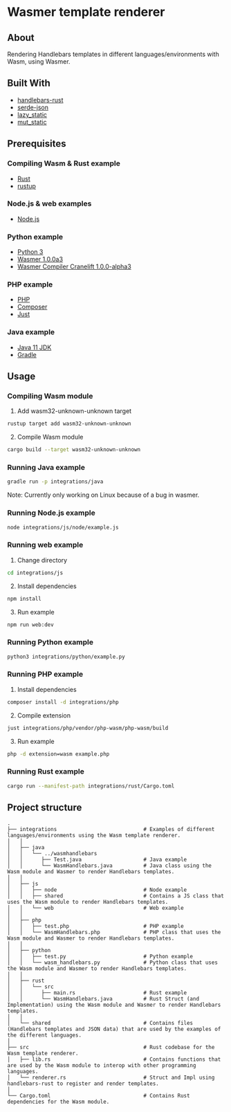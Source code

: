 # Wasmer template renderer

## About

Rendering Handlebars templates in different languages/environments with Wasm, using Wasmer. 

## Built With
* [handlebars-rust](https://github.com/sunng87/handlebars-rust)
* [serde-json](https://github.com/serde-rs/json)
* [lazy_static](https://github.com/rust-lang-nursery/lazy-static.rs)
* [mut_static](https://github.com/tyleo/mut_static)

## Prerequisites

### Compiling Wasm & Rust example
* [Rust](https://www.rust-lang.org/tools/install)
* [rustup](https://rustup.rs/)

### Node.js & web examples
* [Node.js](https://nodejs.org/en/)

### Python example
* [Python 3](https://www.python.org/downloads/)
* [Wasmer 1.0.0a3](https://pypi.org/project/wasmer/1.0.0a3/)
* [Wasmer Compiler Cranelift 1.0.0-alpha3](https://pypi.org/project/wasmer-compiler-cranelift/1.0.0-alpha3/)

### PHP example
* [PHP](https://www.php.net/downloads)
* [Composer](https://getcomposer.org/download/)
* [Just](https://github.com/casey/just)

### Java example
* [Java 11 JDK](https://www.oracle.com/java/technologies/javase-jdk11-downloads.html)
* [Gradle](https://gradle.org/install/)

## Usage

### Compiling Wasm module
1. Add wasm32-unknown-unknown target
```sh
rustup target add wasm32-unknown-unknown
```

2. Compile Wasm module
```sh
cargo build --target wasm32-unknown-unknown
```

### Running Java example
```sh
gradle run -p integrations/java
```
Note: Currently only working on Linux because of a bug in wasmer.

### Running Node.js example
```sh
node integrations/js/node/example.js
```

### Running web example
1. Change directory
```sh
cd integrations/js
```

2. Install dependencies 
```sh
npm install
```

3. Run example
```sh
npm run web:dev
```

### Running Python example
```sh
python3 integrations/python/example.py
```

### Running PHP example
1. Install dependencies 
```sh
composer install -d integrations/php
```

2. Compile extension 
```sh
just integrations/php/vendor/php-wasm/php-wasm/build
```

3. Run example
```sh
php -d extension=wasm example.php
```

### Running Rust example
```sh
cargo run --manifest-path integrations/rust/Cargo.toml
```

## Project structure
    .
    ├── integrations                            # Examples of different languages/environments using the Wasm template renderer.
    │   │
    │   ├── java                                
    │   │   └── ../wasmhandlebars               
    │   │      ├── Test.java                    # Java example
    │   │      └── WasmHandlebars.java          # Java class using the Wasm module and Wasmer to render Handlebars templates. 
    │   │
    │   ├── js                                  
    │   │   ├── node                            # Node example
    │   │   ├── shared                          # Contains a JS class that uses the Wasm module to render Handlebars templates.
    │   │   └── web                             # Web example
    │   │
    │   ├── php                                 
    │   │   ├── test.php                        # PHP example
    │   │   └── WasmHandlebars.php              # PHP class that uses the Wasm module and Wasmer to render Handlebars templates.
    │   │
    │   ├── python                              
    │   │   ├── test.py                         # Python example
    │   │   └── wasm_handlebars.py              # Python class that uses the Wasm module and Wasmer to render Handlebars templates.
    │   │
    │   ├── rust                                
    │   │   └── src                             
    │   │      ├── main.rs                      # Rust example
    │   │      └── WasmHandlebars.java          # Rust Struct (and Implementation) using the Wasm module and Wasmer to render Handlebars templates.
    │   │
    │   └── shared                              # Contains files (Handlebars templates and JSON data) that are used by the examples of the different languages.   
    │
    ├── src                                     # Rust codebase for the Wasm template renderer.
    │   ├── lib.rs                              # Contains functions that are used by the Wasm module to interop with other programming languages.
    │   └── renderer.rs                         # Struct and Impl using handlebars-rust to register and render templates.
    │   
    └── Cargo.toml                              # Contains Rust dependencies for the Wasm module.
    
